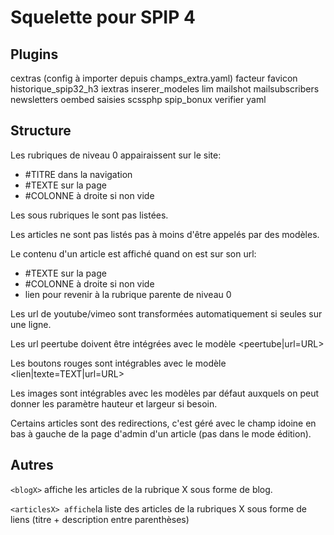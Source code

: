 # Squelette pour SPIP 4

## Plugins

cextras (config à importer depuis champs_extra.yaml)
facteur
favicon
historique_spip32_h3
iextras
inserer_modeles
lim
mailshot
mailsubscribers
newsletters
oembed
saisies
scssphp
spip_bonux
verifier
yaml


## Structure

Les rubriques de niveau 0 appairaissent sur le site:
 - #TITRE dans la navigation
 - #TEXTE sur la page
 - #COLONNE à droite si non vide

Les sous rubriques le sont pas listées.

Les articles ne sont pas listés pas à moins d'être appelés par des modèles.

Le contenu d'un article est affiché quand on est sur son url:
 - #TEXTE sur la page
 - #COLONNE à droite si non vide
 - lien pour revenir à la rubrique parente de niveau 0

Les url de youtube/vimeo sont transformées automatiquement si seules sur une ligne.

Les url peertube doivent être intégrées avec le modèle <peertube|url=URL>

Les boutons rouges sont intégrables avec le modèle <lien|texte=TEXT|url=URL>

Les images sont intégrables avec les modèles par défaut auxquels on peut donner les paramètre hauteur et largeur si besoin.

Certains articles sont des redirections, c'est géré avec le champ idoine en bas à gauche de la page d'admin d'un article (pas dans le mode édition).

## Autres

`<blogX>` affiche les articles de la rubrique X sous forme de blog.

`<articlesX> affiche`la liste des articles de la rubriques X sous forme de liens (titre + description entre parenthèses)
